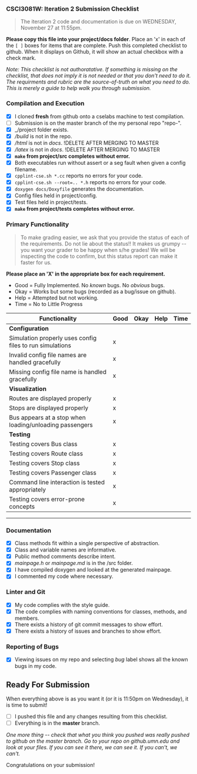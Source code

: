 ### CSCI3081W: Iteration 2 Submission Checklist

> The iteration 2 code and documentation is due on WEDNESDAY, November 27 at 11:55pm.

**__Please copy this file into your project/docs folder__**. Place an 'x' in each of the `[ ]` boxes for items that are complete. Push this completed checklist to github. When it displays on Github, it will show an actual checkbox with a check mark.

_Note: This checklist is not authoratative. If something is missing on the checklist, that does not imply it is not needed or that you don't need to do it. The requirments and rubric are the source-of-truth on what you need to do. This is merely a guide to help walk you through submission._

### Compilation and Execution

- [x] I cloned **fresh** from github onto a cselabs machine to test compilation.
- [ ] Submission is on the master branch of the my personal repo "repo-<username>".
- [x] _/project folder exists.
- [x] _/build_ is not in the repo.
- [x] _/html_ is not in _docs_. !DELETE AFTER MERGING TO MASTER
- [x] _/latex_ is not in _docs_. !DELETE AFTER MERGING TO MASTER
- [x] **__`make` from project/src completes without error.__**
- [x] Both executables run without assert or a seg fault when given a config filename.
- [x] `cpplint-cse.sh *.cc` reports no errors for your code.
- [x] `cpplint-cse.sh --root=.. *.h` reports no errors for your code.
- [x] `doxygen docs/Doxyfile` generates the documentation.
- [x] Config files held in project/config.
- [x] Test files held in project/tests.
- [x] **__`make` from project/tests completes without error.__**

### Primary Functionality

> To make grading easier, we ask that you provide the status of each of the requirements. Do not lie about the status!! It makes us grumpy -- you want your grader to be happy when s/he grades! We will be inspecting the code to confirm, but this status report can make it faster for us.

**__Please place an 'X' in the appropriate box for each requirement.__**
- Good = Fully Implemented. No _known_ bugs. No _obvious_ bugs.
- Okay = Works but some bugs (recorded as a bug/issue on github).
- Help = Attempted but not working.
- Time = No to Little Progress

| Functionality | Good | Okay | Help | Time |
| -------- | -------- | -------- | -------- | --------- |
| **__Configuration__** |
| Simulation properly uses config files to run simulations | x|  |  |  |
| Invalid config file names are handled gracefully | x|  |  |  |
| Missing config file name is handled gracefully | x|  |  |  |
| **__Visualization__**
| Routes are displayed properly | x|  |  |  |
| Stops are displayed properly | x|  |  |  |
| Bus appears at a stop when loading/unloading passengers | x|  |  |  |
| **__Testing__** |
| Testing covers Bus class | x|  |  |  |
| Testing covers Route class | x|  |  |  |
| Testing covers Stop class | x|  |  |  |
| Testing covers Passenger class | x|  |  |  |
| Command line interaction is tested appropriately | x|  |  |  |
| Testing covers error-prone concepts | x|  |  |  |

<hr>

### Documentation

- [x] Class methods fit within a single perspective of abstraction.
- [x] Class and variable names are informative.
- [x] Public method comments describe intent.
- [x] _mainpage.h_ or _mainpage.md_ is in the /src folder.
- [x] I have compiled doxygen and looked at the generated mainpage.
- [x] I commented my code where necessary.

### Linter and Git
- [x] My code complies with the style guide.
- [x] The code complies with naming conventions for classes, methods, and members.
- [x] There exists a history of git commit messages to show effort.
- [x] There exists a history of issues and branches to show effort.

### Reporting of Bugs
- [x] Viewing issues on my repo and selecting _bug_ label shows all the known bugs in my code.

## Ready For Submission

When everything above is as you want it (or it is 11:50pm on Wednesday), it is time to submit!

- [ ] I pushed this file and any changes resulting from this checklist.
- [ ] Everything is in the **__master__** branch.

_One more thing -- check that what you think you pushed was really pushed to github on the master branch. Go to your repo on github.umn.edu and look at your files. If you can see it there, we can see it. If you can't, we can't._

Congratulations on your submission!
